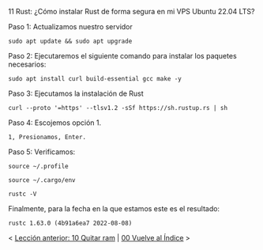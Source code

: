 11 Rust: ¿Cómo instalar Rust de forma segura en mi VPS Ubuntu 22.04 LTS?

Paso 1: Actualizamos nuestro servidor

    sudo apt update && sudo apt upgrade

Paso 2: Ejecutaremos el siguiente comando para instalar los paquetes necesarios:

    sudo apt install curl build-essential gcc make -y

Paso 3: Ejecutamos la instalación de Rust

    curl --proto '=https' --tlsv1.2 -sSf https://sh.rustup.rs | sh

Paso 4: Escojemos opción 1.

    1, Presionamos, Enter.

Paso 5: Verificamos:

    source ~/.profile

    source ~/.cargo/env

    rustc -V

Finalmente, para la fecha en la que estamos este es el resultado:

    rustc 1.63.0 (4b91a6ea7 2022-08-08)


< [Lección anterior: 10 Quitar ram](https://github.com/miguelgargallo/Configurar-Ubuntu-22.04-LTS-Server-VPS/blob/main/10%20Quitar%20ram:%20%C2%BFC%C3%B3mo%20a%C3%B1adir%20de%20forma%20segura%20m%C3%A1s%20ram%20a%20mi%20servidor%20VPS%20Ubuntu%2022.04%20LTS%3F)   |  [00 Vuelve al Índice](https://github.com/miguelgargallo/Configurar-Ubuntu-22.04-LTS-Server-VPS)      >
